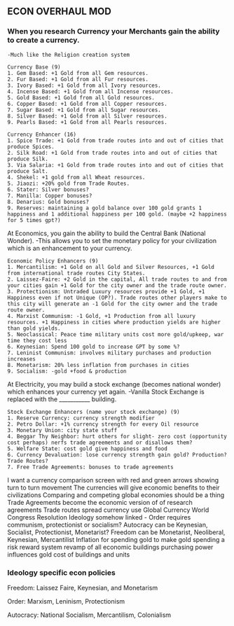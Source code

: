 ## ECON OVERHAUL MOD

### When you research Currency your Merchants gain the ability to create a currency.
	-Much like the Religion creation system
	
	Currency Base (9)
	1. Gem Based: +1 Gold from all Gem resources.
	2. Fur Based: +1 Gold from all Fur resources.
	3. Ivory Based: +1 Gold from all Ivory resources.
	4. Incense Based: +1 Gold from all Incense resources.
	5. Gold Based: +1 Gold from all Gold resources.
	6. Copper Based: +1 Gold from all Copper resources.
	7. Sugar Based: +1 Gold from all Sugar resources.
	8. Silver Based: +1 Gold from all Silver resources.
	9. Pearls Based: +1 Gold from all Pearls resources.

	Currency Enhancer (16)
	1. Spice Trade: +1 Gold from trade routes into and out of cities that produce Spices.
	2. Silk Road: +1 Gold from trade routes into and out of cities that produce Silk.
	3. Via Salaria: +1 Gold from trade routes into and out of cities that produce Salt.
	4. Shekel: +1 gold from all Wheat resources.
	5. Jiaozi: +20% gold from Trade Routes.
	6. Stater: Silver bonuses?
	7. Manilla: Copper bonuses?
	8. Denarius: Gold bonuses?
	9. Reserves: maintaining a gold balance over 100 gold grants 1 happiness and 1 additional happiness per 100 gold. (maybe +2 happiness for 5 times gpt?)


At Economics, you gain the ability to build the Central Bank (National Wonder).
	-This allows you to set the monetary policy for your civilization which is an enhancement to your currency.

	Economic Policy Enhancers (9)
	1. Mercantilism: +1 Gold on all Gold and Silver Resources, +1 Gold from international trade routes City States.
	2. Laissez-Faire: +2 Gold in the capital, All trade routes to and from your cities gain +1 Gold for the city owner and the trade route owner.
	3. Protectionism: Untraded Luxury resources provide +1 Gold, +1 Happiness even if not Unique (OP?). Trade routes other players make to this city will generate an -1 Gold for the city owner and the trade route owner.
	4. Marxist Communism: -1 Gold, +1 Production from all luxury resources. +1 Happiness in cities where production yields are higher than gold yields.  
	5. Neoclassical: Peace time military units cost more gold/upkeep, war time they cost less
	6. Keynesian: Spend 100 gold to increase GPT by some %?
	7. Leninist Communism: involves military purchases and production increases
	8. Monetarism: 20% less inflation from purchases in cities
	9. Socialism: -gold +food & production

At Electricity, you may build a stock exchange (becomes national wonder) which enhances your currency yet again.
	-Vanilla Stock Exchange is replaced with the ___________ building.

	Stock Exchange Enhancers (name your stock exchange) (9)
	1. Reserve Currency: currency strength modifier
	2. Petro Dollar: +1% currency strength for every Oil resource
	3. Monetary Union: city state stuff
	4. Beggar Thy Neighbor: hurt others for slight- zero cost (opportunity cost perhaps) nerfs trade agreements and or disallows them?
	5. Welfare State: cost gold give happiness and food
	6. Currency Devaluation: lose currency strength gain gold? Production? Trade Routes?
	7. Free Trade Agreements: bonuses to trade agreements

I want a currency comparison screen with red and green arrows showing turn to turn movement
The currencies will give economic benefits to their civilizations
Comparing and competing global economies should be a thing
Trade Agreements become the economic version of of research agreements
Trade routes spread currency use
Global Currency World Congress Resolution
Ideology somehow linked -
	Order requires communism, protectionist or socialism?
	Autocracy can be Keynesian, Socialist, Protectionist, Monetarist?
	Freedom can be Monetarist, Neoliberal, Keynesian, Mercantilist
Inflation for spending gold to make gold spending a risk reward system
revamp of all economic buildings
purchasing power influences gold cost of buildings and units

### Ideology specific econ policies

Freedom: Laissez Faire, Keynesian, and Monetarism

Order: Marxism, Leninism, Protectionism

Autocracy: National Socialism, Mercantilism, Colonialism
